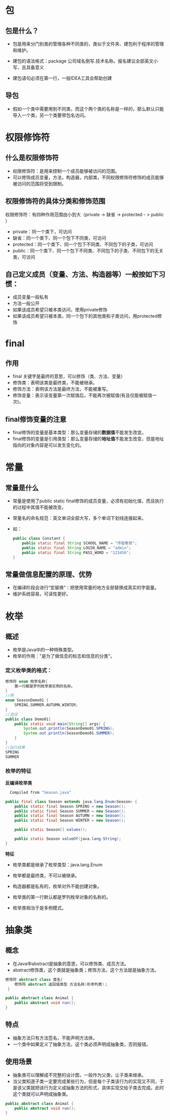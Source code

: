 # 包

## 包是什么？

- 包是用来分门别类的管理各种不同类的，类似于文件夹、建包利于程序的管理和维护。
- 建包的语法格式：package 公司域名倒写.技术名称。报名建议全部英文小写，且具备意义

- 建包语句必须在第一行，一般IDEA工具会帮助创建

## 导包

- 假如一个类中需要用到不同类，而这个两个类的名称是一样的，那么默认只能导入一个类，另一个类要带包名访问。

# 权限修饰符

## 什么是权限修饰符

- 权限修饰符：是用来控制一个成员能够被访问的范围。
- 可以修饰成员变量，方法，构造器，内部类，不同权限修饰符修饰的成员能够被访问的范围将受到限制。

## 权限修饰符的具体分类和修饰范围

权限修饰符：有四种作用范围由小到大（private -> 缺省 -> protected - > public ）

- private：同一个类下，可访问
- 缺省：同一个类下、同一个包下不同类，可访问
- protected：同一个类下、同一个包下不同类、不同包下的子类，可访问
- public：同一个类下、同一个包下不同类、不同包下的子类、不同包下的无关类，可访问

## 自己定义成员（变量、方法、构造器等）一般按如下习惯：

- 成员变量一般私有
- 方法一般公开
- 如果该成员希望只被本类访问，使用private修饰
- 如果该成员希望只被本类，同一个包下的其他类和子类访问，用protected修饰

# final

## 作用

- final 关键字是最终的意思，可以修饰（类、方法、变量）
- 修饰类：表明该类是最终类，不能被继承。
- 修饰方法：表明该方法是最终方法，不能被重写。
- 修饰变量：表示该变量第一次赋值后，不能再次被赋值(有且仅能被赋值一次)。

## final修饰变量的注意

- final修饰的变量是基本类型：那么变量存储的**数据值**不能发生改变。
- final修饰的变量是引用类型：那么变量存储的**地址值**不能发生改变，但是地址指向的对象内容是可以发生变化的。

# 常量

## 常量是什么

- 常量是使用了public static final修饰的成员变量，必须有初始化值，而且执行的过程中其值不能被改变。

- 常量名的命名规范：英文单词全部大写，多个单词下划线连接起来。

- 如：

  ```java
  public class Constant {
      public static final String SCHOOL_NAME = "传智教育";
      public static final String LOGIN_NAME = "admin";
      public static final String PASS_WORD = "123456";
  }
  ```

## 常量做信息配置的原理、优势

- 在编译阶段会进行“宏替换”：把使用常量的地方全部替换成真实的字面量。
- 维护系统容易，可读性更好。

# 枚举

## 概述

- 枚举是Java中的一种特殊类型。
- 枚举的作用："是为了做信息的标志和信息的分类"。

### 定义枚举类的格式：

```java
修饰符 enum 枚举名称{
    第一行都是罗列枚举类实例的名称。
}
//例
enum SeasonDemo01 {
    SPRING,SUMMER,AUTUMN,WINTER;
}
//测试
public class Demo01{
    public static void main(String[] args) {
        System.out.println(SeasonDemo01.SPRING);
        System.out.println(SeasonDemo01.SUMMER);
    }
}
//运行结果
SPRING
SUMMER
```

### 枚举的特征

**反编译枚举类**

```java
  Compiled from "Season.java"

public final class Season extends java.lang.Enum<Season> {
    public static final Season SPRING = new Season();
    public static final Season SUMMER = new Season();
    public static final Season AUTUMN = new Season();
    public static final Season WINTER = new Season();

    public static Season[] values();

    public static Season valueOf(java.lang.String);
}

```

**特征**

- 枚举类都是继承了枚举类型：java.lang.Enum

- 枚举都是最终类，不可以被继承。

- 构造器都是私有的，枚举对外不能创建对象。

- 枚举类的第一行默认都是罗列枚举对象的名称的。

- 枚举类相当于是多例模式。

# 抽象类

## 概念

- 在Java中abstract是抽象的意思，可以修饰类、成员方法。
- abstract修饰类，这个类就是抽象类；修饰方法，这个方法就是抽象方法。

```java
修饰符 abstract class 类名{ 
	修饰符 abstract 返回值类型 方法名称(形参列表)；
 }
```

```java
public abstract class Animal {
    public abstract void run();
}
```

## 特点

- 抽象方法只有方法签名，不能声明方法体。
- 一个类中如果定义了抽象方法，这个类必须声明成抽象类，否则报错。

## 使用场景

- 抽象类可以理解成不完整的设计图，一般作为父类，让子类来继承。
- 当父类知道子类一定要完成某些行为，但是每个子类该行为的实现又不同，于是该父类就把该行为定义成抽象方法的形式，具体实现交给子类去完成。此时这个类就可以声明成抽象类。

```java
public abstract class Animal {
    public abstract void run();
}
```
